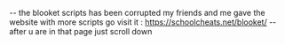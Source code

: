 -- the blooket scripts has been corrupted my friends and me gave the website with more scripts go visit it : https://schoolcheats.net/blooket/
-- after u are in that page just scroll down
